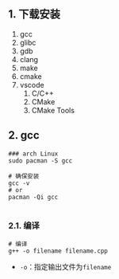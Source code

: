 ## 1. 下载安装

1. gcc
2. glibc
3. gdb
4. clang
5. make
6. cmake
7. vscode
	1. C/C++
	2. CMake
	3. CMake Tools

## 2. gcc

```shell
### arch Linux
sudo pacman -S gcc 

# 确保安装
gcc -v
# or
pacman -Qi gcc


```

### 2.1. 编译

```shell
# 编译
g++ -o filename filename.cpp
```

+ `-o`：指定输出文件为`filename`
